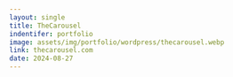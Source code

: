 ```yaml
---
layout: single
title: TheCarousel
indentifer: portfolio
image: assets/img/portfolio/wordpress/thecarousel.webp
link: thecarousel.com
date: 2024-08-27
---
```

